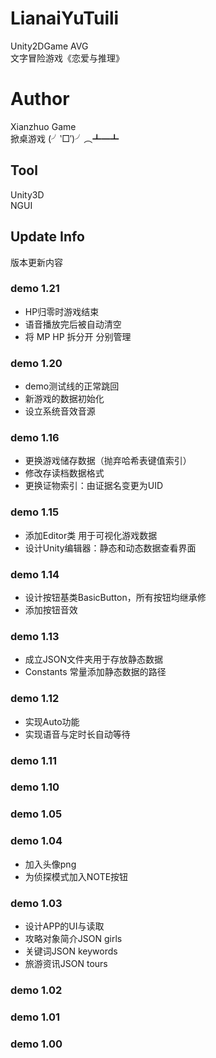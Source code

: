 # LianaiYuTuili  
Unity2DGame AVG  
文字冒险游戏《恋爱与推理》  
# Author  
Xianzhuo Game  
掀桌游戏 (╯‵□′)╯︵┻━┻  
## Tool  
Unity3D  
NGUI  
## Update Info  
版本更新内容  

### demo 1.21  
* HP归零时游戏结束
* 语音播放完后被自动清空  
* 将 MP HP 拆分开 分别管理

### demo 1.20  
* demo测试线的正常跳回
* 新游戏的数据初始化
* 设立系统音效音源

### demo 1.16  
* 更换游戏储存数据（抛弃哈希表键值索引）  
* 修改存读档数据格式  
* 更换证物索引：由证据名变更为UID  

### demo 1.15  
* 添加Editor类 用于可视化游戏数据
* 设计Unity编辑器：静态和动态数据查看界面

### demo 1.14  
* 设计按钮基类BasicButton，所有按钮均继承修  
* 添加按钮音效  

### demo 1.13  
* 成立JSON文件夹用于存放静态数据
* Constants 常量添加静态数据的路径

### demo 1.12  
* 实现Auto功能
* 实现语音与定时长自动等待

### demo 1.11  


### demo 1.10  

### demo 1.05  

### demo 1.04  
* 加入头像png
* 为侦探模式加入NOTE按钮

### demo 1.03  
* 设计APP的UI与读取  
* 攻略对象简介JSON girls  
* 关键词JSON keywords  
* 旅游资讯JSON tours  

### demo 1.02  
### demo 1.01  
### demo 1.00  
